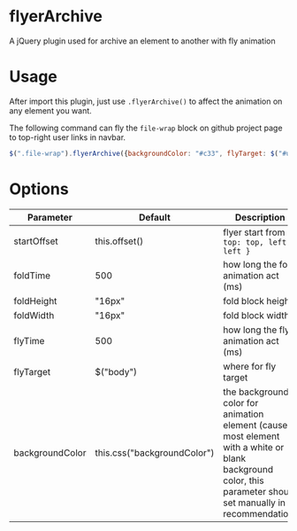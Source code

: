 # flyerArchive

A jQuery plugin used for archive an element to another with fly animation

# Usage

After import this plugin, just use `.flyerArchive()` to affect the animation on any element you want.

The following command can fly the `file-wrap` block on github project page to top-right user links in navbar.

```js
$(".file-wrap").flyerArchive({backgroundColor: "#c33", flyTarget: $("#user-links")});
```

# Options

Parameter       | Default       | Description
----------------|---------------|------------
startOffset     | this.offset() | flyer start from `{ top: top, left: left }`
foldTime        | 500           | how long the fold animation act (ms)
foldHeight      | "16px"        | fold block height
foldWidth       | "16px"        | fold block width
flyTime         | 500           | how long the fly animation act (ms)
flyTarget       | $("body")     | where for fly target
backgroundColor | this.css("backgroundColor")       | the background color for animation element (cause most element with a white or blank background color, this parameter should set manually in recommendation)
